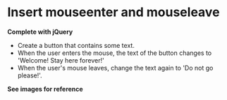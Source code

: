#  Insert mouseenter and mouseleave

**Complete with jQuery**

* Create a button that contains some text. 
* When the user enters the mouse, the text of the button changes to 'Welcome! Stay here forever!'
* When the user's mouse leaves, change the text again to 'Do not go please!'.

**See images for reference**

